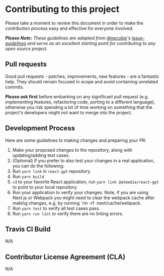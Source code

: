 # Contributing to this project

Please take a moment to review this document in order to make the contribution
process easy and effective for everyone involved.

_**Please Note:** These guidelines are adapted from [@necolas](https://github.com/necolas)'s
[issue-guidelines](https://github.com/necolas/issue-guidelines) and serve as
an excellent starting point for contributing to any open source project._

<a name="pull-requests"></a>
## Pull requests

Good pull requests - patches, improvements, new features - are a fantastic
help. They should remain focused in scope and avoid containing unrelated
commits.

**Please ask first** before embarking on any significant pull request (e.g.
implementing features, refactoring code, porting to a different language),
otherwise you risk spending a lot of time working on something that the
project's developers might not want to merge into the project.

<a name="development"></a>
## Development Process
Here are some guidelines to making changes and preparing your PR:

1. Make your proposed changes to the repository, along with updating/adding test cases.
2. (Optional) If you prefer to also test your changes in a real application, you can do the following:
  1. Run `yarn link` in `react-gpt` repository.
  2. Run `yarn build`
  3. `cd` to your favorite React application, run `yarn link @atmedia/react-gpt` to point to your local repository.
  4. Run your application to verify your changes. Note, if you are using Next.js or Webpack you might need to clear the webpack cache after making changes, e.g. by running `rm -rf .next/cache/webpack.
3. Run `yarn test` to verify all test cases pass.
4. Run `yarn run lint` to verify there are no linting errors.

<a name="travis-ci-build"></a>
## Travis CI Build

N/A

<a name="cla"></a>
## Contributor License Agreement (CLA)

N/A

